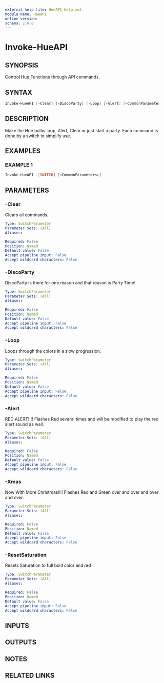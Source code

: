 ```yaml
---
external help file: HueAPI-help.xml
Module Name: HueAPI
online version:
schema: 2.0.0
---
```


# Invoke-HueAPI

## SYNOPSIS
Control Hue Functions through API commands.

## SYNTAX

```POWERSHELL
Invoke-HueAPI [-Clear] [-DiscoParty] [-Loop] [-Alert] [<CommonParameters>]
```

## DESCRIPTION
Make the Hue bulbs loop, Alert, Clear or just start a party.
Each command is done by a switch to simplify use.

## EXAMPLES

### EXAMPLE 1
```POWERSHELL
Invoke-HueAPI -[SWITCH] [<CommonParameters>]
```

## PARAMETERS

### -Clear
Clears all commands.

```yaml
Type: SwitchParameter
Parameter Sets: (All)
Aliases:

Required: False
Position: Named
Default value: False
Accept pipeline input: False
Accept wildcard characters: False
```

### -DiscoParty
DiscoParty is there for one reason and that reason is Party Time!

```yaml
Type: SwitchParameter
Parameter Sets: (All)
Aliases:

Required: False
Position: Named
Default value: False
Accept pipeline input: False
Accept wildcard characters: False
```

### -Loop
Loops through the colors in a slow progression.

```yaml
Type: SwitchParameter
Parameter Sets: (All)
Aliases:

Required: False
Position: Named
Default value: False
Accept pipeline input: False
Accept wildcard characters: False
```

### -Alert
RED ALERT!!!! 
Flashes Red several times and will be modified to play the red alert sound as well.

```yaml
Type: SwitchParameter
Parameter Sets: (All)
Aliases:

Required: False
Position: Named
Default value: False
Accept pipeline input: False
Accept wildcard characters: False
```
### -Xmas
Now With More Christmas!!!! 
Flashes Red and Green over and over and over and over.

```yaml
Type: SwitchParameter
Parameter Sets: (All)
Aliases:

Required: False
Position: Named
Default value: False
Accept pipeline input: False
Accept wildcard characters: False
```
### -ResetSaturation
Resets Saturation to full bold color and red

```yaml
Type: SwitchParameter
Parameter Sets: (All)
Aliases:

Required: False
Position: Named
Default value: False
Accept pipeline input: False
Accept wildcard characters: False
```

## INPUTS

## OUTPUTS

## NOTES

## RELATED LINKS
